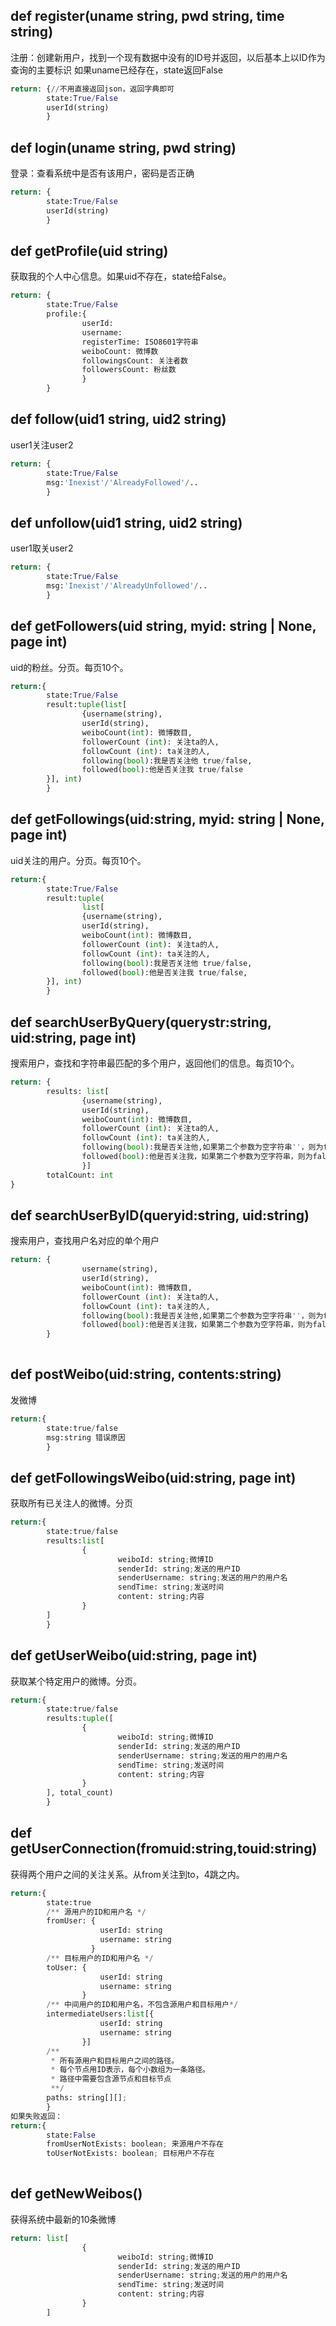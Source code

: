 ## def register(uname string, pwd string, time string)
注册：创建新用户，找到一个现有数据中没有的ID号并返回，以后基本上以ID作为查询的主要标识
如果uname已经存在，state返回False
```python
return: {//不用直接返回json，返回字典即可
        state:True/False
        userId(string)
        }

```

## def login(uname string, pwd string)
登录：查看系统中是否有该用户，密码是否正确
```python
return: {
        state:True/False
        userId(string)
        }

```

## def getProfile(uid string)
获取我的个人中心信息。如果uid不存在，state给False。
```python
return: {
        state:True/False
        profile:{
                userId:
                username: 
                registerTime: ISO8601字符串
                weiboCount: 微博数
                followingsCount: 关注者数
                followersCount: 粉丝数
                }
        }
```

## def follow(uid1 string, uid2 string)
user1关注user2
```python
return: {
        state:True/False
        msg:'Inexist'/'AlreadyFollowed'/..
        }
```

## def unfollow(uid1 string, uid2 string)
user1取关user2
```python
return: {
        state:True/False
        msg:'Inexist'/'AlreadyUnfollowed'/..
        }
```

## def getFollowers(uid string, myid: string | None, page int)
uid的粉丝。分页。每页10个。
```python
return:{
        state:True/False
        result:tuple(list[
                {username(string),
                userId(string),
                weiboCount(int): 微博数目,
                followerCount (int): 关注ta的人,
                followCount (int): ta关注的人,
                following(bool):我是否关注他 true/false,
                followed(bool):他是否关注我 true/false
        }], int)
        } 
```

## def getFollowings(uid:string, myid: string | None, page int)
uid关注的用户。分页。每页10个。
```python
return:{
        state:True/False
        result:tuple(
                list[
                {username(string),
                userId(string),
                weiboCount(int): 微博数目,
                followerCount (int): 关注ta的人,
                followCount (int): ta关注的人,
                following(bool):我是否关注他 true/false,
                followed(bool):他是否关注我 true/false,
        }], int)
        }  
```

## def searchUserByQuery(querystr:string, uid:string, page int)
搜索用户，查找和字符串最匹配的多个用户，返回他们的信息。每页10个。
```python
return: {
        results: list[
                {username(string),
                userId(string),
                weiboCount(int): 微博数目,
                followerCount (int): 关注ta的人,
                followCount (int): ta关注的人,
                following(bool):我是否关注他,如果第二个参数为空字符串''，则为false true/false,
                followed(bool):他是否关注我，如果第二个参数为空字符串，则为false true/false,
                }]
        totalCount: int
}
```

## def searchUserByID(queryid:string, uid:string)
搜索用户，查找用户名对应的单个用户
```python
return: {
                username(string),
                userId(string),
                weiboCount(int): 微博数目,
                followerCount (int): 关注ta的人,
                followCount (int): ta关注的人,
                following(bool):我是否关注他,如果第二个参数为空字符串''，则为false true/false,
                followed(bool):他是否关注我，如果第二个参数为空字符串，则为false true/false,
        }
        
```

## def postWeibo(uid:string, contents:string)
发微博
```python
return:{
        state:true/false
        msg:string 错误原因
        }
```

## def getFollowingsWeibo(uid:string, page int)
获取所有已关注人的微博。分页
```python
return:{
        state:true/false
        results:list[
                {
                        weiboId: string;微博ID
                        senderId: string;发送的用户ID
                        senderUsername: string;发送的用户的用户名
                        sendTime: string;发送时间
                        content: string;内容
                }  
        ]
        }
```

## def getUserWeibo(uid:string, page int)
获取某个特定用户的微博。分页。
```python
return:{
        state:true/false
        results:tuple([
                {
                        weiboId: string;微博ID
                        senderId: string;发送的用户ID
                        senderUsername: string;发送的用户的用户名
                        sendTime: string;发送时间
                        content: string;内容
                }  
        ], total_count)
        }
```

## def getUserConnection(fromuid:string,touid:string)
获得两个用户之间的关注关系。从from关注到to，4跳之内。
```python
return:{
        state:true
        /** 源用户的ID和用户名 */
        fromUser: {
                    userId: string
                    username: string
                  }
        /** 目标用户的ID和用户名 */
        toUser: {
                    userId: string
                    username: string
                }
        /** 中间用户的ID和用户名，不包含源用户和目标用户*/
        intermediateUsers:list[{
                    userId: string
                    username: string
                }]
        /**
         * 所有源用户和目标用户之间的路径。
         * 每个节点用ID表示，每个小数组为一条路径。
         * 路径中需要包含源节点和目标节点
         **/
        paths: string[][];
        }
如果失败返回：
return:{
        state:False
        fromUserNotExists: boolean; 来源用户不存在
        toUserNotExists: boolean; 目标用户不存在
        
```


## def getNewWeibos()
获得系统中最新的10条微博
```python
return: list[
                {
                        weiboId: string;微博ID
                        senderId: string;发送的用户ID
                        senderUsername: string;发送的用户的用户名
                        sendTime: string;发送时间
                        content: string;内容
                }  
        ]
```


